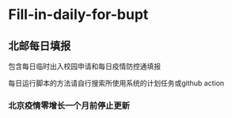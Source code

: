 # Fill-in-daily-for-bupt
## 北邮每日填报    

包含每日临时出入校园申请和每日疫情防控通填报

每日运行脚本的方法请自行搜索所使用系统的计划任务或github action

### 北京疫情零增长一个月前停止更新
